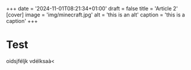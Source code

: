 +++
date = '2024-11-01T08:21:34+01:00'
draft = false
title = 'Article 2'
[cover]
    image = 'img/minecraft.jpg'
    alt = 'this is an alt'
    caption = 'this is a caption'
+++
# Test
oidsjféljk vdélksaà<